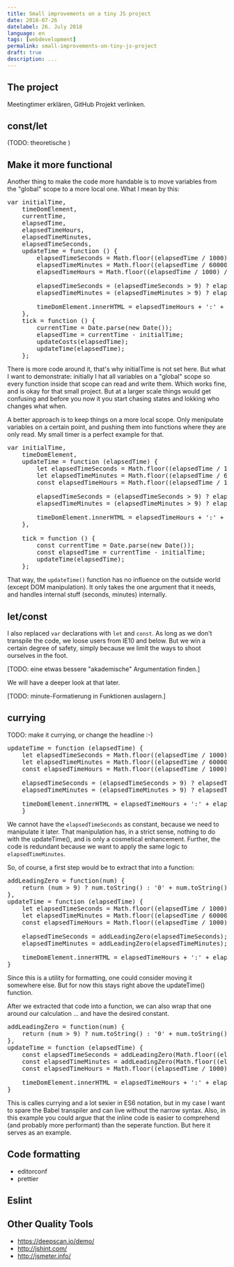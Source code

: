 ```yaml
---
title: Small improvements on a tiny JS project
date: 2018-07-26
datelabel: 26. July 2018
language: en
tags: [webdevelopment]
permalink: small-improvements-on-tiny-js-project
draft: true
description: ...
---
```



## The project

Meetingtimer erklären, GitHub Projekt verlinken.



## const/let

(TODO: theoretische )


## Make it more functional

Another thing to make the code more handable is to move variables from the "global" scope to a more local one. What I mean by this:


<pre>var initialTime,
	timeDomElement,
	currentTime,
	elapsedTime,
	elapsedTimeHours,
	elapsedTimeMinutes,
	elapsedTimeSeconds,
	updateTime = function () {
		elapsedTimeSeconds = Math.floor((elapsedTime / 1000) % 60);
		elapsedTimeMinutes = Math.floor((elapsedTime / 60000) % 60);
		elapsedTimeHours = Math.floor((elapsedTime / 1000) / 3600);

		elapsedTimeSeconds = (elapsedTimeSeconds > 9) ? elapsedTimeSeconds : '0' + elapsedTimeSeconds.toString();
		elapsedTimeMinutes = (elapsedTimeMinutes > 9) ? elapsedTimeMinutes : '0' + elapsedTimeMinutes.toString();

		timeDomElement.innerHTML = elapsedTimeHours + ':' + elapsedTimeMinutes + ':' + elapsedTimeSeconds;
	},
	tick = function () {
		currentTime = Date.parse(new Date());
		elapsedTime = currentTime - initialTime;
		updateCosts(elapsedTime);
		updateTime(elapsedTime);
    };</pre>

There is more code around it, that's why initialTime is not set here. But what I want to demonstrate: initially I hat all variables on a "global" scope so every function inside that scope can read and write them. Which works fine, and is okay for that small project. But at a larger scale things would get confusing and before you now it you start chasing states and lokking who changes what when.

A better approach is to keep things on a more local scope. Only menipulate variables on a certain point, and pushing them into functions where they are only read. My small timer is a perfect example for that.

<pre>var initialTime,
	timeDomElement,
	updateTime = function (elapsedTime) {
		let elapsedTimeSeconds = Math.floor((elapsedTime / 1000) % 60);
		let elapsedTimeMinutes = Math.floor((elapsedTime / 60000) % 60);
		const elapsedTimeHours = Math.floor((elapsedTime / 1000) / 3600);

		elapsedTimeSeconds = (elapsedTimeSeconds > 9) ? elapsedTimeSeconds : '0' + elapsedTimeSeconds.toString();
		elapsedTimeMinutes = (elapsedTimeMinutes > 9) ? elapsedTimeMinutes : '0' + elapsedTimeMinutes.toString();

		timeDomElement.innerHTML = elapsedTimeHours + ':' + elapsedTimeMinutes + ':' + elapsedTimeSeconds;
	},

	tick = function () {
		const currentTime = Date.parse(new Date());
		const elapsedTime = currentTime - initialTime;
		updateTime(elapsedTime);
	};</pre>

That way, the `updateTime()` function has no influence on the outside world (except DOM manipulation). It only takes the one argument that it needs, and handles internal stuff (seconds, minutes) internally.


## let/const

I also replaced `var` declarations with `let` and `const`. As long as we don't transpile the code, we loose users from IE10 and below. But we win a certain degree of safety, simply because we limit the ways to shoot ourselves in the foot.

[TODO: eine etwas bessere "akademische" Argumentation finden.]

We will have a deeper look at that later.

[TODO: minute-Formatierung in Funktionen auslagern.]



## currying

TODO: make it currying, or change the headline :-)

<pre>updateTime = function (elapsedTime) {
	let elapsedTimeSeconds = Math.floor((elapsedTime / 1000) % 60);
	let elapsedTimeMinutes = Math.floor((elapsedTime / 60000) % 60);
	const elapsedTimeHours = Math.floor((elapsedTime / 1000) / 3600);

	elapsedTimeSeconds = (elapsedTimeSeconds > 9) ? elapsedTimeSeconds : '0' + elapsedTimeSeconds.toString();
	elapsedTimeMinutes = (elapsedTimeMinutes > 9) ? elapsedTimeMinutes : '0' + elapsedTimeMinutes.toString();

	timeDomElement.innerHTML = elapsedTimeHours + ':' + elapsedTimeMinutes + ':' + elapsedTimeSeconds;
	}</pre>

We cannot have the `elapsedTimeSeconds` as constant, because we need to manipulate it later. That manipulation has, in a strict sense, nothing to do with the updateTime(), and is only a cosmetical enhancement. Further, the code is redundant because we want to apply the same logic to `elapsedTimeMinutes`.

So, of course, a first step would be to extract that into a function:

<pre>addLeadingZero = function(num) {
	return (num > 9) ? num.toString() : '0' + num.toString();
},
updateTime = function (elapsedTime) {
	let elapsedTimeSeconds = Math.floor((elapsedTime / 1000) % 60);
	let elapsedTimeMinutes = Math.floor((elapsedTime / 60000) % 60);
	const elapsedTimeHours = Math.floor((elapsedTime / 1000) / 3600);

	elapsedTimeSeconds = addLeadingZero(elapsedTimeSeconds);
	elapsedTimeMinutes = addLeadingZero(elapsedTimeMinutes);

	timeDomElement.innerHTML = elapsedTimeHours + ':' + elapsedTimeMinutes + ':' + elapsedTimeSeconds;
}</pre>

Since this is a utility for formatting, one could consider moving it somewhere else. But for now this stays right above the updateTime() function.

After we extracted that code into a function, we can also wrap that one around our calculation ... and have the desired constant.

<pre>addLeadingZero = function(num) {
	return (num > 9) ? num.toString() : '0' + num.toString();
},
updateTime = function (elapsedTime) {
	const elapsedTimeSeconds = addLeadingZero(Math.floor((elapsedTime / 1000) % 60));
	const elapsedTimeMinutes = addLeadingZero(Math.floor((elapsedTime / 60000) % 60));
	const elapsedTimeHours = Math.floor((elapsedTime / 1000) / 3600);

	timeDomElement.innerHTML = elapsedTimeHours + ':' + elapsedTimeMinutes + ':' + elapsedTimeSeconds;
}</pre>




This is calles currying and a lot sexier in ES6 notation, but in my case I want to spare the Babel transpiler and can live without the narrow syntax. Also, in this example you could argue that the inline code is easier to comprehend (and probably more performant) than the seperate function. But here it serves as an example.



## Code formatting

- editorconf
- prettier


## Eslint



## Other Quality Tools

- https://deepscan.io/demo/
- http://jshint.com/
- http://jsmeter.info/
